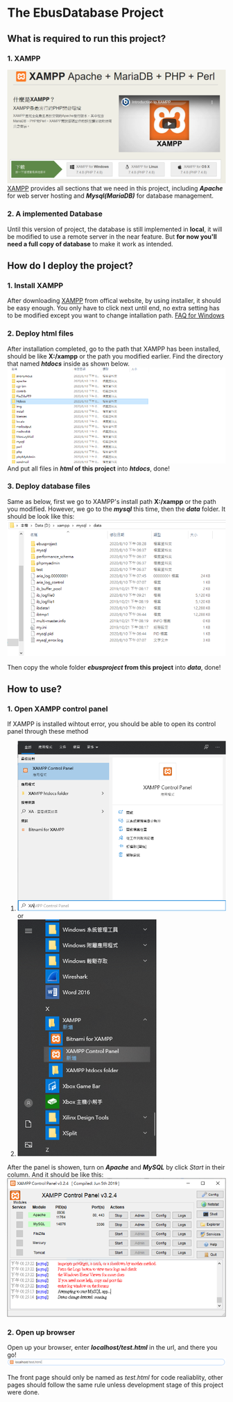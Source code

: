 # The EbusDatabase Project 
## What is required to run this project?
### 1. XAMPP
![XAMPP](/Readme/XAMPP.PNG "Official explain")
[XAMPP](https://www.apachefriends.org/zh_tw/index.html) provides all sections that we need in this project, including **_Apache_** for web server hosting and **_Mysql(MariaDB)_** for database management.
### 2. A implemented Database
Until this version of project, the database is still implemented in **local**, it will be modified to use a remote server in the near feature. But **for now you'll need a full copy of database** to make it work as intended.

## How do I deploy the project?

### 1. Install XAMPP
After downloading [XAMPP](https://www.apachefriends.org/zh_tw/index.html) from offical website, by using installer, it should be easy enough. You only have to click next until end, no extra setting has to be modified except you want to change intallation path. [FAQ for Windows](https://www.apachefriends.org/faq_windows.html)
### 2. Deploy html files
After installation completed, go to the path that XAMPP has been installed, should be like **X:/xampp** or the path you modified earlier. Find the directory that named **_htdocs_** inside as shown below.
![htdocs](/Readme/htdocs.PNG)
And put all files in **_html_ of this project** into **_htdocs_**, done!
### 3. Deploy database files
Same as below, first we go to XAMPP's install path **X:/xampp** or the path you modified. However, we go to the **_mysql_** this time, then the **_data_** folder. It should be look like this:
![databaselocation](/Readme/database.PNG)

Then copy the whole folder **_ebusproject_ from this project** into **_data_**, done!

## How to use?
### 1. Open XAMPP control panel
If XAMPP is installed wihtout error, you should be able to open its control panel through these method 
1. ![search method](/Readme/search.PNG)
or
2. ![start menu method](/Readme/startmenu.PNG)

After the panel is showen, turn on **_Apache_** and **_MySQL_** by click *Start* in their column. And it should be like this:
![XAMPP control panel](/Readme/controlpanel.PNG)
### 2. Open up browser
Open up your browser, enter **_localhost/test.html_** in the url, and there you go!
![index](/Readme/url.PNG)

The front page should only be named as *test.html* for code realiablity, other pages should follow the same rule unless development stage of this project were done.
